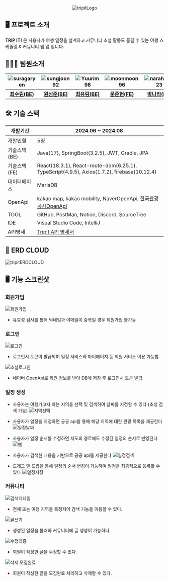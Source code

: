<div align="center">
  <img src="https://github.com/user-attachments/assets/818f685b-8970-472b-8cb5-006d3defcdb9" alt="tripitLogo">
</div>

## 🖥 프로젝트 소개

**TRIP IT!** 은  사용자가 여행 일정을 설계하고 커뮤니티 소셜 활동도 즐길 수 있는 여행 스케쥴링 & 커뮤니티 웹 앱 입니다. 


## 💂🏻‍♀️ 팀원소개

| ![suragaryen](https://avatars.githubusercontent.com/u/63506983?v=4) | ![sungjoon92](https://avatars.githubusercontent.com/u/50028595?v=4) | ![Yuurim98](https://avatars.githubusercontent.com/u/83633008?v=4) | ![moonmoon96](https://avatars.githubusercontent.com/u/50128712?v=4) | ![narahub123](https://avatars.githubusercontent.com/u/88291130?v=4) |
|:-------------------------------:|:--------------------------------:|:-------------------------------:|:-------------------------------:|:-------------------------------:|
| [**최수림(BE)**](https://github.com/suragaryen) | [**원성준(BE)**](https://github.com/sungjoon92) | [**최유림(BE)**](https://github.com/Yuurim98) | [**문준현(FE)**](https://github.com/moonmoon96) | [**박나라(FE)**](https://github.com/narahub123) |





## 🛠 기술 스택

| 개발기간 | 2024.06 ~ 2024.08 |
| --- | --- |
| 개발인원 | 5명 |
| 기술스택(BE) | Java(17), SpringBoot(3.2.5), JWT, Gradle, JPA |
| 기술스택(FE) | React(18.3.1), React-route-dom(6.25.1), TypeScript(4.9.5), Axios(1.7.2), firebase(10.12.4)  |
| 데이터베이스 | MariaDB |
| OpenApi | kakao map, kakao mobility, NaverOpenApi, [한국관광공사OpenApi](https://www.data.go.kr/iim/api/selectAPIAcountView.do)  |
| TOOL | GitHub, PostMan, Notion, Discord, SourceTree |
| IDE | Visual Studio Code, IntelliJ |
| API명세 | [ TripIt API 명세서 ](https://docs.google.com/spreadsheets/d/187gMgASjs6wMs96f0oe8W24CEc872nl8lFro1bmjPi4/edit?gid=0#gid=0) |



## 📜 ERD CLOUD
![tripitERDCLOUD](https://github.com/user-attachments/assets/fb0b571f-25bd-4602-89e2-d18bff4370de)


## 🖥 기능 스크린샷

### 회원가입
![회원가입](https://github.com/user-attachments/assets/23abd89f-3066-4ecf-a5a7-9e7d1db5357b)
* 유효성 검사를 통해 닉네임과 이메일이 중복일 경우 회원가입 불가능


### 로그인

![로그인](https://github.com/user-attachments/assets/f659db95-28cb-4842-8755-fe97c9434959)
* 로그인시 토큰이 발급되며 일정 서비스와 마이페이지 등 회원 서비스 이용 가능함. 

![소셜로그인](https://github.com/user-attachments/assets/39b2cfa9-e725-484e-96b3-2add553a719a)
* 네이버 OpenApi로 회원 정보를 받아 DB에 저장 후 로그인시 토큰 발급. 

### 일정 생성
* 사용자는 여행가고자 하는 지역을 선택 및 검색하여 날짜를 지정할 수 있다 (초성 검색 가능)
![지역선택](https://github.com/user-attachments/assets/0f08bf9c-0aae-4c22-9d10-c9f0cda3245c)

* 사용자가 일정을 지정하면 공공 api를 통해 해당 지역에 대한 관광 목록을 제공한다
![일정날짜](https://github.com/user-attachments/assets/eb563945-0cf5-4229-bd3d-1e9d1706b6fa)

* 사용자가 일정 순서를 수정하면 지도의 경로에도 수정된 일정의 순서로 반영된다
![맵](https://github.com/user-attachments/assets/db89e9e2-8aa3-47ce-9de6-1530253888c2)

* 사용자가 검색한 내용을 기반으로 공공 api를 제공한다
![일정검색](https://github.com/user-attachments/assets/1bd7ac22-943c-4b1c-82bd-6e5620a9ae51)

* 드래그 앤 드랍을 통해 일정의 순서 변경이 가능하며 일정을 최종적으로 등록할 수 있다
![일정저장](https://github.com/user-attachments/assets/a5bdcb1c-eaae-4221-8d70-1a357f6f276e)

### 커뮤니티

![검색디테일](https://github.com/user-attachments/assets/53c96ee4-0e90-423c-8408-bcc95e54012d)
* 전체 또는 여행 지역을 특정지어 검색 기능을 이용할 수 있다. 

![글쓰기](https://github.com/user-attachments/assets/6fd603cf-cdd3-4530-9f9d-3ff10d9ec6e2)
* 생성된 일정을 불러와 커뮤니티에 글 생성이 가능하다. 

![수정최종](https://github.com/user-attachments/assets/2132360f-ed76-4866-ade9-28c9cd415bf1)
* 회원이 작성한 글을 수정할 수 있다. 

![삭제 모집완료](https://github.com/user-attachments/assets/3ffdf10d-160c-4ae9-9515-bcd2a3b335ee)
* 회원이 작성한 글을 모집완료 처리하고 삭제할 수 있다. 

